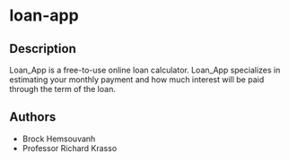 # loan-app

## Description
Loan_App is a free-to-use online loan calculator. Loan_App specializes in estimating your monthly payment and how much interest will be paid through the term of the loan.

## Authors
* Brock Hemsouvanh
* Professor Richard Krasso
